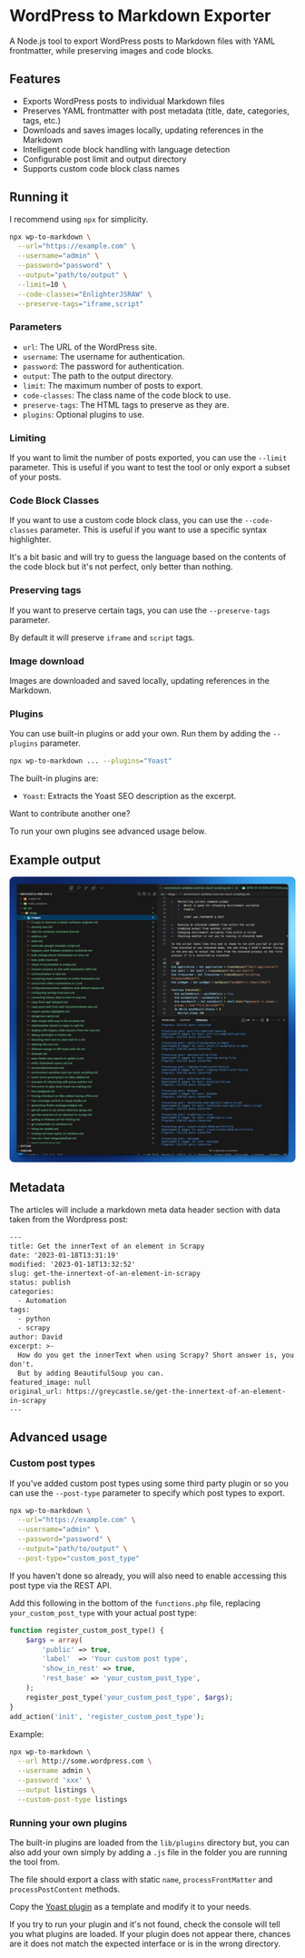 # WordPress to Markdown Exporter

A Node.js tool to export WordPress posts to Markdown files with YAML frontmatter, while preserving images and code blocks.

## Features

- Exports WordPress posts to individual Markdown files
- Preserves YAML frontmatter with post metadata (title, date, categories, tags, etc.)
- Downloads and saves images locally, updating references in the Markdown
- Intelligent code block handling with language detection
- Configurable post limit and output directory
- Supports custom code block class names

## Running it

I recommend using `npx` for simplicity.


```bash
npx wp-to-markdown \
  --url="https://example.com" \
  --username="admin" \
  --password="password" \
  --output="path/to/output" \
  --limit=10 \
  --code-classes="EnlighterJSRAW" \
  --preserve-tags="iframe,script"
```

### Parameters

- `url`: The URL of the WordPress site.
- `username`: The username for authentication.
- `password`: The password for authentication.
- `output`: The path to the output directory.
- `limit`: The maximum number of posts to export.
- `code-classes`: The class name of the code block to use.
- `preserve-tags`: The HTML tags to preserve as they are.
- `plugins`: Optional plugins to use.

### Limiting

If you want to limit the number of posts exported, you can use the `--limit` parameter. This is useful if you want to test the tool or only export a subset of your posts.

### Code Block Classes

If you want to use a custom code block class, you can use the `--code-classes` parameter. This is useful if you want to use a specific syntax highlighter.

It's a bit basic and will try to guess the language based on the contents of the code block but it's not perfect, only better than nothing.

### Preserving tags

If you want to preserve certain tags, you can use the `--preserve-tags` parameter.

By default it will preserve `iframe` and `script` tags.

### Image download

Images are downloaded and saved locally, updating references in the Markdown.

### Plugins

You can use built-in plugins or add your own. Run them by adding the `--plugins` parameter.

```bash
npx wp-to-markdown ... --plugins="Yoast"
```

The built-in plugins are:

- `Yoast`: Extracts the Yoast SEO description as the excerpt.

Want to contribute another one?

To run your own plugins see advanced usage below.

## Example output

![Example output](example-output.png)

## Metadata

The articles will include a markdown meta data header section with data taken from the Wordpress post:

```
---
title: Get the innerText of an element in Scrapy
date: '2023-01-18T13:31:19'
modified: '2023-01-18T13:32:52'
slug: get-the-innertext-of-an-element-in-scrapy
status: publish
categories:
  - Automation
tags:
  - python
  - scrapy
author: David
excerpt: >-
  How do you get the innerText when using Scrapy? Short answer is, you don't.
  But by adding BeautifulSoup you can.
featured_image: null
original_url: https://greycastle.se/get-the-innertext-of-an-element-in-scrapy
---
```

## Advanced usage

### Custom post types

If you've added custom post types using some third party plugin or so you can use the `--post-type` parameter to specify which post types to export.

```bash
npx wp-to-markdown \
  --url="https://example.com" \
  --username="admin" \
  --password="password" \
  --output="path/to/output" \
  --post-type="custom_post_type"
```

If you haven't done so already, you will also need to enable accessing this post type via the REST API.

Add this following in the bottom of the `functions.php` file, replacing `your_custom_post_type` with your actual post type:

```php
function register_custom_post_type() {
    $args = array(
        'public' => true,
        'label'  => 'Your custom post type',
        'show_in_rest' => true,
        'rest_base' => 'your_custom_post_type',
    );
    register_post_type('your_custom_post_type', $args);
}
add_action('init', 'register_custom_post_type');
```

Example:

```bash
npx wp-to-markdown \
  --url http://some.wordpress.com \
  --username admin \
  --password 'xxx' \
  --output listings \
  --custom-post-type listings
```

### Running your own plugins

The built-in plugins are loaded from the `lib/plugins` directory but, you can also add your own simply by adding a `.js` file in the folder you are running the tool from.

The file should export a class with static `name`, `processFrontMatter` and `processPostContent` methods.

Copy the [Yoast plugin](lib/plugins/yoast.js) as a template and modify it to your needs.

If you try to run your plugin and it's not found, check the console will tell you what plugins are loaded. If your plugin does not appear there, chances are it does not match the expected interface or is in the wrong directory.